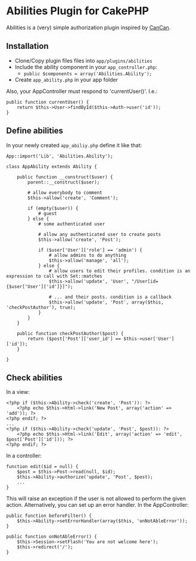 # Abilities Plugin for CakePHP

Abilities is a (very) simple authorization plugin inspired by [CanCan](https://github.com/ryanb/cancan).

## Installation

* Clone/Copy plugin files files into `app/plugins/abilities`
* Include the ability component in your `app_controller.php`:
   * `public $components = array('Abilities.Ability');`
* Create `app_ability.php` in your app folder

Also, your AppController must respond to 'currentUser()'. I.e.:

	public function currentUser() {
		return $this->User->findById($this->Auth->user('id'));
	}


## Define abilities

In your newly created `app_abiliy.php` define it like that:

	App::import('Lib', 'Abilities.Ability');

	class AppAbility extends Ability {

		public function __construct($user) {
			parent::__construct($user);

			# allow everybody to comment
			$this->allow('create', 'Comment');

			if (empty($user)) {
				# guest
			} else {
				# some authenticated user

				# allow any authenticated user to create posts
				$this->allow('create', 'Post');

				if ($user['User']['role'] == 'admin') {
					# allow admins to do anything
					$this->allow('manage', 'all');
				} else {
					# allow users to edit their profiles. condition is an expression to call with Set::matches
					$this->allow('update', 'User', "/User[id={$user['User']['id']}]");

					# ... and their posts. condition is a callback
					$this->allow('update', 'Post', array($this, 'checkPostAuthor'), true);
				}
			}
		}

		public function checkPostAuthor($post) {
			return ($post['Post']['user_id'] == $this->user['User']['id']);
		}

	}

## Check abilities

In a view:

	<?php if ($this->Ability->check('create', 'Post')): ?>
		<?php echo $this->Html->link('New Post', array('action' => 'add')); ?>
	<?php endif; ?>
	...
	<?php if ($this->Ability->check('update', 'Post', $post)): ?>
		<?php echo $this->Html->link('Edit', array('action' => 'edit', $post['Post']['id'])); ?>
	<?php endif; ?>

In a controller:

	function edit($id = null) {	
		$post = $this->Post->read(null, $id);		
		$this->Ability->authorize('update', 'Post', $post);
		...
	}

This will raise an exception if the user is not allowed to perform the given action.
Alternatively, you can set up an error handler. In the AppController:

	public function beforeFilter() {		
		$this->Ability->setErrorHandler(array($this, 'onNotAbleError'));
	}
	
	public function onNotAbleError() {
		$this->Session->setFlash('You are not welcome here');
		$this->redirect('/');
	}
